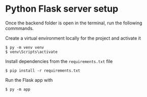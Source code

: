 # Python Flask server setup

Once the backend folder is open in the terminal, run the following commmands.

Create a virtual environment locally for the project and activate it

```
$ py -m venv venv
$ venv\Scripts\activate
```
Install dependencies from the `requirements.txt` file

```
$ pip install -r requirements.txt
```

Run the Flask app with 

```
$ py -m app
```
